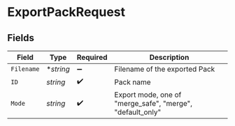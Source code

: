 # ExportPackRequest


## Fields

| Field                                                     | Type                                                      | Required                                                  | Description                                               |
| --------------------------------------------------------- | --------------------------------------------------------- | --------------------------------------------------------- | --------------------------------------------------------- |
| `Filename`                                                | **string*                                                 | :heavy_minus_sign:                                        | Filename of the exported Pack                             |
| `ID`                                                      | *string*                                                  | :heavy_check_mark:                                        | Pack name                                                 |
| `Mode`                                                    | *string*                                                  | :heavy_check_mark:                                        | Export mode, one of "merge_safe", "merge", "default_only" |
